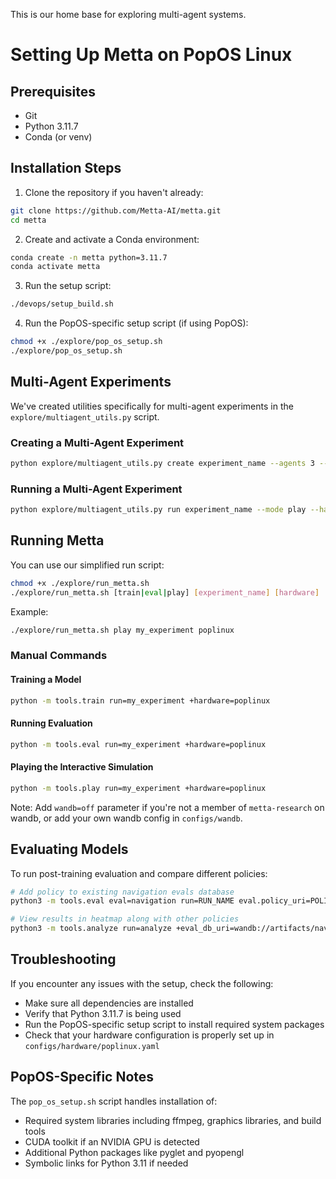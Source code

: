 This is our home base for exploring multi-agent systems.

# Setting Up Metta on PopOS Linux

## Prerequisites
- Git
- Python 3.11.7
- Conda (or venv)

## Installation Steps

1. Clone the repository if you haven't already:
```bash
git clone https://github.com/Metta-AI/metta.git
cd metta
```

2. Create and activate a Conda environment:
```bash
conda create -n metta python=3.11.7
conda activate metta
```

3. Run the setup script:
```bash
./devops/setup_build.sh
```

4. Run the PopOS-specific setup script (if using PopOS):
```bash
chmod +x ./explore/pop_os_setup.sh
./explore/pop_os_setup.sh
```

## Multi-Agent Experiments

We've created utilities specifically for multi-agent experiments in the `explore/multiagent_utils.py` script.

### Creating a Multi-Agent Experiment

```bash
python explore/multiagent_utils.py create experiment_name --agents 3 --types navigator manipulator observer --env gridworld
```

### Running a Multi-Agent Experiment

```bash
python explore/multiagent_utils.py run experiment_name --mode play --hardware poplinux
```

## Running Metta

You can use our simplified run script:
```bash
chmod +x ./explore/run_metta.sh
./explore/run_metta.sh [train|eval|play] [experiment_name] [hardware]
```

Example:
```bash
./explore/run_metta.sh play my_experiment poplinux
```

### Manual Commands

#### Training a Model
```bash
python -m tools.train run=my_experiment +hardware=poplinux
```

#### Running Evaluation
```bash
python -m tools.eval run=my_experiment +hardware=poplinux
```

#### Playing the Interactive Simulation
```bash
python -m tools.play run=my_experiment +hardware=poplinux
```

Note: Add `wandb=off` parameter if you're not a member of `metta-research` on wandb, or add your own wandb config in `configs/wandb`.

## Evaluating Models

To run post-training evaluation and compare different policies:

```bash
# Add policy to existing navigation evals database
python3 -m tools.eval eval=navigation run=RUN_NAME eval.policy_uri=POLICY_URI +eval_db_uri=wandb://artifacts/navigation_db

# View results in heatmap along with other policies
python3 -m tools.analyze run=analyze +eval_db_uri=wandb://artifacts/navigation_db analyzer.policy_uri=POLICY_URI
```

## Troubleshooting

If you encounter any issues with the setup, check the following:
- Make sure all dependencies are installed
- Verify that Python 3.11.7 is being used
- Run the PopOS-specific setup script to install required system packages
- Check that your hardware configuration is properly set up in `configs/hardware/poplinux.yaml`

## PopOS-Specific Notes

The `pop_os_setup.sh` script handles installation of:
- Required system libraries including ffmpeg, graphics libraries, and build tools
- CUDA toolkit if an NVIDIA GPU is detected
- Additional Python packages like pyglet and pyopengl
- Symbolic links for Python 3.11 if needed
